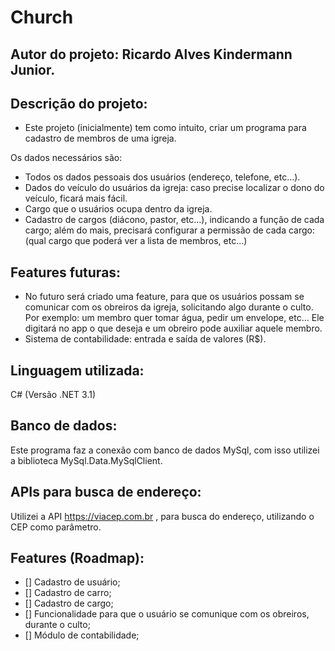 # Church

## Autor do projeto: Ricardo Alves Kindermann Junior.

## Descrição do projeto:

- Este projeto (inicialmente) tem como intuito, criar um programa para cadastro de membros de uma igreja.

Os dados necessários são:
- Todos os dados pessoais dos usuários (endereço, telefone, etc...).
- Dados do veículo do usuários da igreja: caso precise localizar o dono do veículo, ficará mais fácil.
- Cargo que o usuários ocupa dentro da igreja.
- Cadastro de cargos (diácono, pastor, etc...), indicando a função de cada cargo; além do mais, precisará configurar a permissão de cada cargo: (qual cargo que poderá ver a lista de membros, etc...)

## Features futuras:

- No futuro será criado uma feature, para que os usuários possam se comunicar com os obreiros da igreja, solicitando algo durante o culto. 
Por exemplo: um membro quer tomar água, pedir um envelope, etc... Ele digitará no app o que deseja e um obreiro pode auxiliar aquele membro.
- Sistema de contabilidade: entrada e saída de valores (R$).

## Linguagem utilizada:

C# (Versão .NET 3.1)

## Banco de dados:

Este programa faz a conexão com banco de dados MySql, com isso utilizei a biblioteca MySql.Data.MySqlClient.

## APIs para busca de endereço:

Utilizei a API https://viacep.com.br , para busca do endereço, utilizando o CEP como parâmetro.

## Features (Roadmap):

- [] Cadastro de usuário;
- [] Cadastro de carro;
- [] Cadastro de cargo;
- [] Funcionalidade para que o usuário se comunique com os obreiros, durante o culto;
- [] Módulo de contabilidade;
